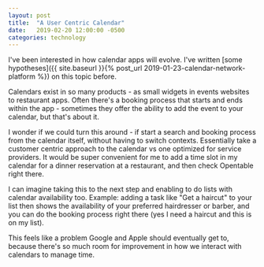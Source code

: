 ```yaml
---
layout: post
title:  "A User Centric Calendar"
date:   2019-02-20 12:00:00 -0500
categories: technology
---
```


I've been interested in how calendar apps will evolve. I've written [some hypotheses]({{ site.baseurl }}{% post_url 2019-01-23-calendar-network-platform %}) on this topic before. 

Calendars exist in so many products - as small widgets in events websites  to restaurant apps. Often there's a booking process that starts and ends within the app - sometimes they offer the ability to add the event to your calendar, but that's about it. 

I wonder if we could turn this around - if start a search and booking process from the calendar itself, without having to switch contexts. Essentially take a customer centric approach to the calendar vs one optimized for service providers. It would be super convenient for me to add a time slot in my calendar for a dinner reservation at a restaurant, and then check Opentable right there.

I can imagine taking this to the next step and enabling to do lists  with calendar availability too. Example: adding a task like "Get a haircut" to your list then shows the availability of your preferred hairdresser or barber, and you can do the booking process right there (yes I need a haircut and this is on my list). 

This feels like a problem Google and Apple should eventually get to, because there's so much room for improvement in how we interact with calendars to manage time.